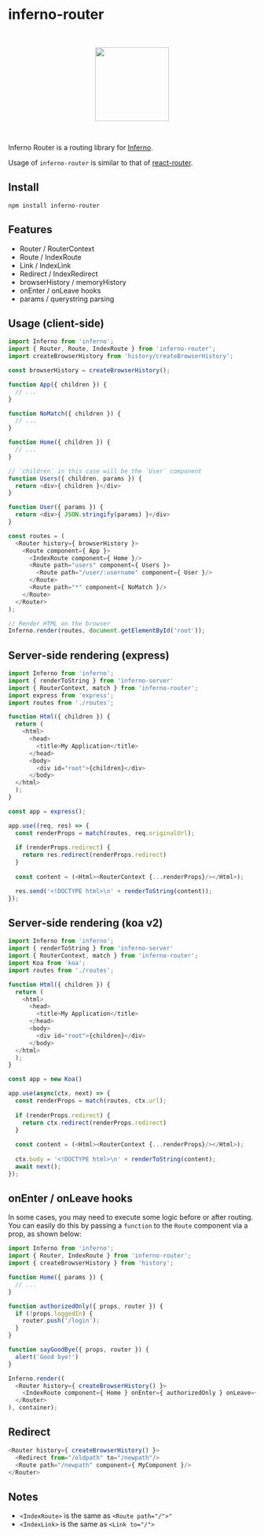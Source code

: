 # inferno-router

<p>&nbsp;</p>
<p align="center"><img src="http://infernojs.org/img/inferno.png" width="150px"></p>
<p>&nbsp;</p>

Inferno Router is a routing library for [Inferno](https://github.com/infernojs/inferno).

Usage of `inferno-router` is similar to that of [react-router](https://github.com/ReactTraining/react-router/blob/master/docs/API.md).  

## Install

```
npm install inferno-router
```

## Features

* Router / RouterContext
* Route / IndexRoute
* Link / IndexLink
* Redirect / IndexRedirect
* browserHistory / memoryHistory
* onEnter / onLeave hooks
* params / querystring parsing

## Usage (client-side)

```js
import Inferno from 'inferno';
import { Router, Route, IndexRoute } from 'inferno-router';
import createBrowserHistory from 'history/createBrowserHistory';

const browserHistory = createBrowserHistory();

function App({ children }) {
  // ...
}

function NoMatch({ children }) {
  // ...
}

function Home({ children }) {
  // ...
}

// `children` in this case will be the `User` component
function Users({ children, params }) {
  return <div>{ children }</div>
}

function User({ params }) {
  return <div>{ JSON.stringify(params) }</div>
}

const routes = (
  <Router history={ browserHistory }>
    <Route component={ App }>
      <IndexRoute component={ Home }/>
      <Route path="users" component={ Users }>
        <Route path="/user/:username" component={ User }/>
      </Route>
      <Route path="*" component={ NoMatch }/>
    </Route>
  </Router>
);

// Render HTML on the browser
Inferno.render(routes, document.getElementById('root'));
```

## Server-side rendering (express)

```js
import Inferno from 'inferno';
import { renderToString } from 'inferno-server'
import { RouterContext, match } from 'inferno-router';
import express from 'express';
import routes from './routes';

function Html({ children }) {
  return (
    <html>
      <head>
        <title>My Application</title>
      </head>
      <body>
        <div id="root">{children}</div>
      </body>
  </html>
  );
}

const app = express();

app.use((req, res) => {
  const renderProps = match(routes, req.originalUrl);
  
  if (renderProps.redirect) {
    return res.redirect(renderProps.redirect)
  }
  
  const content = (<Html><RouterContext {...renderProps}/></Html>);

  res.send('<!DOCTYPE html>\n' + renderToString(content));
});
```

## Server-side rendering (koa v2)

```js
import Inferno from 'inferno';
import { renderToString } from 'inferno-server'
import { RouterContext, match } from 'inferno-router';
import Koa from 'koa';
import routes from './routes';

function Html({ children }) {
  return (
    <html>
      <head>
        <title>My Application</title>
      </head>
      <body>
        <div id="root">{children}</div>
      </body>
  </html>
  );
}

const app = new Koa()

app.use(async(ctx, next) => { 
  const renderProps = match(routes, ctx.url);
  
  if (renderProps.redirect) {
    return ctx.redirect(renderProps.redirect)
  }
  
  const content = (<Html><RouterContext {...renderProps}/></Html>);
  
  ctx.body = '<!DOCTYPE html>\n' + renderToString(content);
  await next();
});
```

## onEnter / onLeave hooks

In some cases, you may need to execute some logic before or after routing.
You can easily do this by passing a `function` to the `Route` component via a prop, as shown below:

```js
import Inferno from 'inferno';
import { Router, IndexRoute } from 'inferno-router';
import { createBrowserHistory } from 'history';

function Home({ params }) {
  // ...
}

function authorizedOnly({ props, router }) {
  if (!props.loggedIn) {
    router.push('/login');
  }
}

function sayGoodBye({ props, router }) {
  alert('Good bye!')
}

Inferno.render((
  <Router history={ createBrowserHistory() }>
    <IndexRoute component={ Home } onEnter={ authorizedOnly } onLeave={ sayGoodBye } />
  </Router>
), container);
```

## Redirect

```js
<Router history={ createBrowserHistory() }>
  <Redirect from="/oldpath" to="/newpath"/>
  <Route path="/newpath" component={ MyComponent }/>
</Router>
```

## Notes

* `<IndexRoute>` is the same as `<Route path="/">"`
* `<IndexLink>` is the same as `<Link to="/">`

